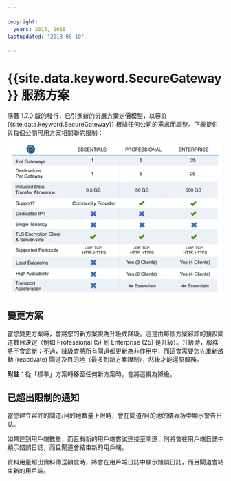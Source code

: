 ```yaml
---

copyright:
  years: 2015, 2018
lastupdated: "2018-08-10"

---
```


# {{site.data.keyword.SecureGateway}} 服務方案

隨著 1.7.0 版的發行，已引進新的分層方案定價模型，以容許 {{site.data.keyword.SecureGateway}} 根據任何公司的需求而調整。下表提供與每個公開可用方案相關聯的限制：

![分層方案模型](./images/planDetails.png?raw=true "分層方案模型")

## 變更方案
當您變更方案時，會將您的新方案視為升級或降級。這是由每個方案容許的預設閘道數目決定（例如 Professional (5) 到 Enterprise (25) 是升級）。升級時，服務將不會岔斷；不過，降級會將所有閘道都更新為[非作用中](/docs/services/SecureGateway/securegateway_faq.html#states)，而這會需要您先重新啟動 (reactivate) 閘道及目的地（最多到新方案限制），然後才能還原服務。

<b>附註</b>：從「標準」方案轉移至任何新方案時，會將這視為降級。


## 已超出限制的通知
當您建立容許的閘道/目的地數量上限時，會在閘道/目的地的儀表板中顯示警告日誌。

如果達到用戶端數量，而且有新的用戶端嘗試連接至閘道，則將會在用戶端日誌中顯示錯誤日誌，而且閘道會結束新的用戶端。

資料用量超出資料傳送額度時，將會在用戶端日誌中顯示錯誤日誌，而且閘道會結束新的用戶端。

